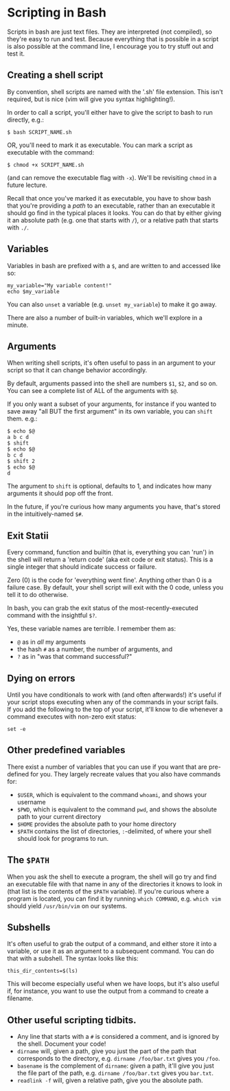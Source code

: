 
# Scripting in Bash

Scripts in bash are just text files. They are interpreted (not compiled), so
they're easy to run and test. Because everything that is possible in a script is
also possible at the command line, I encourage you to try stuff out and test it.

## Creating a shell script

By convention, shell scripts are named with the '.sh' file extension. This isn't
required, but is nice (vim will give you syntax highlighting!).

In order to call a script, you'll either have to give the script to bash to run
directly, e.g.:

```
$ bash SCRIPT_NAME.sh
```

OR, you'll need to mark it as executable. You can mark a script as executable
with the command:
```
$ chmod +x SCRIPT_NAME.sh
```
(and can remove the executable flag with `-x`). We'll be revisiting `chmod` in a
future lecture.

Recall that once you've marked it as executable, you have to show bash that
you're providing a *path* to an executable, rather than an executable it should
go find in the typical places it looks. You can do that by either giving it an
absolute path (e.g. one that starts with `/`), or a relative path that starts
with `./`.

## Variables

Variables in bash are prefixed with a `$`, and are written to and accessed like
so:
```
my_variable="My variable content!"
echo $my_variable
```
You can also `unset` a variable (e.g. `unset my_variable`) to make it go away.

There are also a number of built-in variables, which we'll explore in a minute.

## Arguments

When writing shell scripts, it's often useful to pass in an argument to your
script so that it can change behavior accordingly.

By default, arguments passed into the shell are numbers `$1`, `$2`, and so on.
You can see a complete list of ALL of the arguments with `$@`.

If you only want a subset of your arguments, for instance if you wanted to save
away "all BUT the first argument" in its own variable, you can `shift` them.
e.g.:
```
$ echo $@
a b c d
$ shift
$ echo $@
b c d
$ shift 2
$ echo $@
d
```
The argument to `shift` is optional, defaults to 1, and indicates how many
arguments it should pop off the front.

In the future, if you're curious how many arguments you have, that's stored in
the intuitively-named `$#`.

## Exit Statii
Every command, function and builtin (that is, everything you can 'run') in the
shell will return a 'return code' (aka exit code or exit status). This is a
single integer that should indicate success or failure.

Zero (0) is the code for 'everything went fine'. Anything other than 0 is a
failure case.  By default, your shell script will exit with the 0 code, unless
you tell it to do otherwise.

In bash, you can grab the exit status of the most-recently-executed command with
the insightful `$?`.

Yes, these variable names are terrible. I remember them as:
- `@` as in _all_ my arguments
- the hash `#` as a number, the number of arguments, and
- `?` as in "was that command successful?"

## Dying on errors

Until you have conditionals to work with (and often afterwards!) it's useful if
your script stops executing when any of the commands in your script fails. If
you add the following to the top of your script, it'll know to die whenever a
command executes with non-zero exit status:
```
set -e
```

## Other predefined variables

There exist a number of variables that you can use if you want that are
pre-defined for you. They largely recreate values that you also have commands
for:
- `$USER`, which is equivalent to the command `whoami`, and shows your username
- `$PWD`, which is equivalent to the command `pwd`, and shows the absolute path
    to your current directory
- `$HOME` provides the absolute path to your home directory
- `$PATH` contains the list of directories, `:`-delimited, of where your shell
    should look for programs to run.

## The `$PATH`

When you ask the shell to execute a program, the shell will go try and find an
executable file with that name in any of the directories it knows to look in
(that list is the contents of the `$PATH` variable). If you're curious where a
program is located, you can find it by running `which COMMAND`, e.g.
`which vim` should yield `/usr/bin/vim` on our systems.

## Subshells

It's often useful to grab the output of a command, and either store it into a
variable, or use it as an argument to a subsequent command. You can do that with
a subshell. The syntax looks like this:
```
this_dir_contents=$(ls)
```

This will become especially useful when we have loops, but it's also useful if,
for instance, you want to use the output from a command to create a filename.


## Other useful scripting tidbits.

- Any line that starts with a `#` is considered a comment, and is ignored by the
shell. Document your code!
- `dirname` will, given a path, give you just the part of the path that
    corresponds to the directory, e.g. `dirname /foo/bar.txt` gives you `/foo`.
- `basename` is the complement of `dirname`: given a path, it'll give you just
    the file part of the path, e.g. `dirname /foo/bar.txt` gives you `bar.txt`.
- `readlink -f` will, given a relative path, give you the absolute path.


